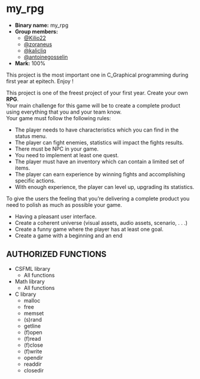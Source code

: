 # my_rpg
- **Binary name:** my_rpg
- **Group members:**  
  - [@Kilio22](https://github.com/Kilio22)
  - [@zoraneus](https://github.com/zoraneus)
  - [@kalicliq](https://github.com/Kalicliq)
  - [@antoinegosselin](https://github.com/antoinegosselin)
- **Mark:** 100%

This project is the most important one in C_Graphical programming during first year at epitech. Enjoy !      



This project is one of the freest project of your first year. Create your own **RPG**.  
Your main challenge for this game will be to create a complete product using everything that you and your
team know.  
Your game must follow the following rules:  
 - The player needs to have characteristics which you can find in the status menu.  
 - The player can fight enemies, statistics will impact the fights results.  
 - There must be NPC in your game.  
 - You need to implement at least one quest.  
 - The player must have an inventory which can contain a limited set of items.  
 - The player can earn experience by winning fights and accomplishing specific actions.  
 - With enough experience, the player can level up, upgrading its statistics.    

To give the users the feeling that you’re delivering a complete product you need to polish as much as possible
your game.    

 - Having a pleasant user interface.  
 - Create a coherent universe (visual assets, audio assets, scenario, . . .)  
 - Create a funny game where the player has at least one goal.  
 - Create a game with a beginning and an end  

## AUTHORIZED FUNCTIONS

- CSFML library
    - All functions
- Math library
    - All functions
- C library
  - malloc
  - free
  - memset
  - (s)rand
  - getline
  - (f)open
  - (f)read
  - (f)close
  - (f)write
  - opendir
  - readdir
  - closedir
